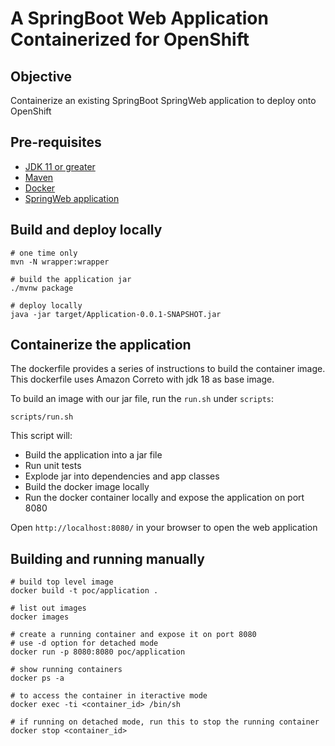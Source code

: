 # A SpringBoot Web Application Containerized for OpenShift

## Objective
Containerize an existing SpringBoot SpringWeb application to deploy onto OpenShift

## Pre-requisites
- [JDK 11 or greater](http://www.oracle.com/technetwork/java/javase/downloads/index.html)
- [Maven](https://maven.apache.org/download.cgi)
- [Docker](https://docs.docker.com/get-docker/)
- [SpringWeb application](https://start.spring.io/)

## Build and deploy locally
```
# one time only
mvn -N wrapper:wrapper

# build the application jar
./mvnw package

# deploy locally
java -jar target/Application-0.0.1-SNAPSHOT.jar
```

## Containerize the application
The dockerfile provides a series of instructions to build the container image. This dockerfile uses Amazon Correto with jdk 18 as base image. 

To build an image with our jar file, run the `run.sh` under `scripts`:
```
scripts/run.sh
```

This script will:
- Build the application into a jar file
- Run unit tests
- Explode jar into dependencies and app classes
- Build the docker image locally
- Run the docker container locally and expose the application on port 8080

Open `http://localhost:8080/` in your browser to open the web application

## Building and running manually
```
# build top level image
docker build -t poc/application .

# list out images
docker images

# create a running container and expose it on port 8080
# use -d option for detached mode
docker run -p 8080:8080 poc/application

# show running containers
docker ps -a

# to access the container in iteractive mode
docker exec -ti <container_id> /bin/sh

# if running on detached mode, run this to stop the running container
docker stop <container_id>

```

